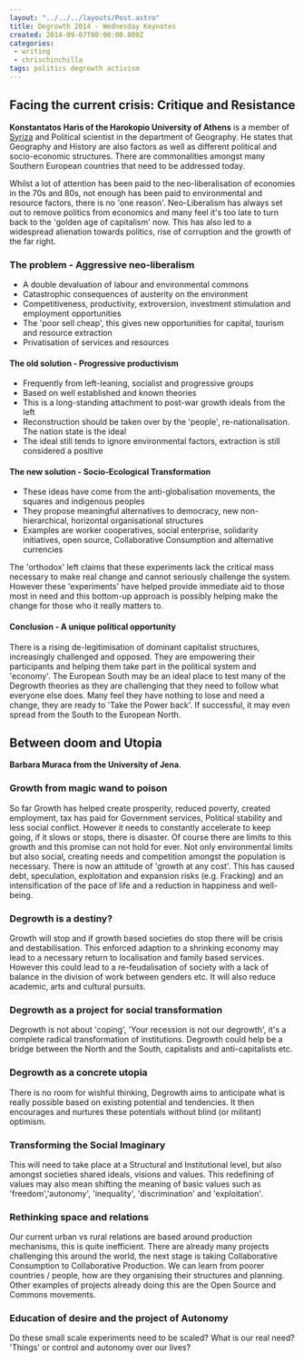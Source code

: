 ```yaml
---
layout: "../../../layouts/Post.astro"
title: Degrowth 2014 - Wednesday Keynotes
created: 2014-09-07T00:00:00.000Z
categories:
 - writing
 - chrischinchilla
tags: politics degrowth activism
---
```


## Facing the current crisis: Critique and Resistance

**Konstantatos Haris of the Harokopio University of Athens** is a member of [Syriza](https://en.wikipedia.org/wiki/Coalition_of_the_Radical_Left) and Political scientist in the department of Geography. He states that Geography and History are also factors as well as different political and socio-economic structures. There are commonalities amongst many Southern European countries that need to be addressed today.

Whilst a lot of attention has been paid to the neo-liberalisation of economies in the 70s and 80s, not enough has been paid to environmental and resource factors, there is no 'one reason'. Neo-Liberalism has always set out to remove politics from economics and many feel it's too late to turn back to the 'golden age of capitalism' now. This has also led to a widespread alienation towards politics, rise of corruption and the growth of the far right.

### The problem - Aggressive neo-liberalism

- A double devaluation of labour and environmental commons
- Catastrophic consequences of austerity on the environment
- Competitiveness, productivity, extroversion, investment stimulation and employment opportunities
- The 'poor sell cheap', this gives new opportunities for capital, tourism and resource extraction
- Privatisation of services and resources

#### The old solution - Progressive productivism

- Frequently from left-leaning, socialist and progressive groups
- Based on well established and known theories
- This is a long-standing attachment to post-war growth ideals from the left
- Reconstruction should be taken over by the 'people', re-nationalisation. The nation state is the ideal
- The ideal still tends to ignore environmental factors, extraction is still considered a positive

#### The new solution - Socio-Ecological Transformation

- These ideas have come from the anti-globalisation movements, the squares and indigenous peoples
- They propose meaningful alternatives to democracy, new non-hierarchical, horizontal organisational structures
- Examples are worker cooperatives, social enterprise, solidarity initiatives, open source, Collaborative Consumption and alternative currencies

The 'orthodox' left claims that these experiments lack the critical mass necessary to make real change and cannot seriously challenge the system. However these 'experiments' have helped provide immediate aid to those most in need and this bottom-up approach is possibly helping make the change for those who it really matters to.

#### Conclusion - A unique political opportunity

There is a rising de-legitimisation of dominant capitalist structures, increasingly challenged and opposed. They are empowering their participants and helping them take part in the political system and 'economy'. The European South may be an ideal place to test many of the Degrowth theories as they are challenging that they need to follow what everyone else does. Many feel they have nothing to lose and need a change, they are ready to 'Take the Power back'. If successful, it may even spread from the South to the European North.

## Between doom and Utopia

**Barbara Muraca from the University of Jena**.

### Growth from magic wand to poison

So far Growth has helped create prosperity, reduced poverty, created employment, tax has paid for Government services, Political stability and less social conflict. However it needs to constantly accelerate to keep going, if it slows or stops, there is disaster. Of course there are limits to this growth and this promise can not hold for ever. Not only environmental limits but also social, creating needs and competition amongst the population is necessary. There is now an attitude of 'growth at any cost'. This has caused debt, speculation, exploitation and expansion risks (e.g. Fracking) and an intensification of the pace of life and a reduction in happiness and well-being.

### Degrowth is a destiny?

Growth will stop and if growth based societies do stop there will be crisis and destabilisation. This enforced adaption to a shrinking economy may lead to a necessary return to localisation and family based services. However this could lead to a re-feudalisation of society with a lack of balance in the division of work between genders etc. It will also reduce academic, arts and cultural pursuits.

### Degrowth as a project for social transformation

Degrowth is not about 'coping', 'Your recession is not our degrowth', it's a complete radical transformation of institutions. Degrowth could help be a bridge between the North and the South, capitalists and anti-capitalists etc.

### Degrowth as a concrete utopia

There is no room for wishful thinking, Degrowth aims to anticipate what is really possible based on existing potential and tendencies. It then encourages and nurtures these potentials without blind (or militant) optimism.

### Transforming the Social Imaginary

This will need to take place at a Structural and Institutional level, but also amongst societies shared ideals, visions and values. This redefining of values may also mean shifting the meaning of basic values such as 'freedom','autonomy', 'inequality', 'discrimination' and 'exploitation'.

### Rethinking space and relations

Our current urban vs rural relations are based around production mechanisms, this is quite inefficient. There are already many projects challenging this around the world, the next stage is taking Collaborative Consumption to Collaborative Production. We can learn from poorer countries / people, how are they organising their structures and planning. Other examples of projects already doing this are the Open Source and Commons movements.

### Education of desire and the project of Autonomy

Do these small scale experiments need to be scaled? What is our real need? 'Things' or control and autonomy over our lives?
